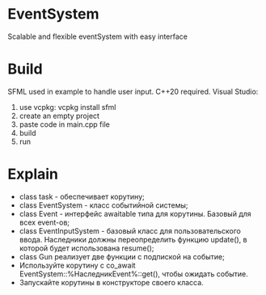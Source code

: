 # EventSystem
Scalable and flexible eventSystem with easy interface

# Build
SFML used in example to handle user input.
C++20 required.
Visual Studio:
1. use vcpkg: vcpkg install sfml
2. create an empty project
3. paste code in main.cpp file
4. build
5. run

# Explain
* class task - обеспечивает корутину;
* class EventSystem - класс событийной системы;
* class Event - интерфейс awaitable типа для корутины. Базовый для всех event-ов;
* class EventInputSystem - базовый класс для пользовательского ввода. Наследники должны переопределить функцию update(), в которой будет использована resume();
* class Gun реализует две функции с подпиской на событие;
* Используйте корутину с co_await EventSystem::%НаследникEvent%::get(), чтобы ожидать событие.
* Запускайте корутины в конструкторе своего класса.
